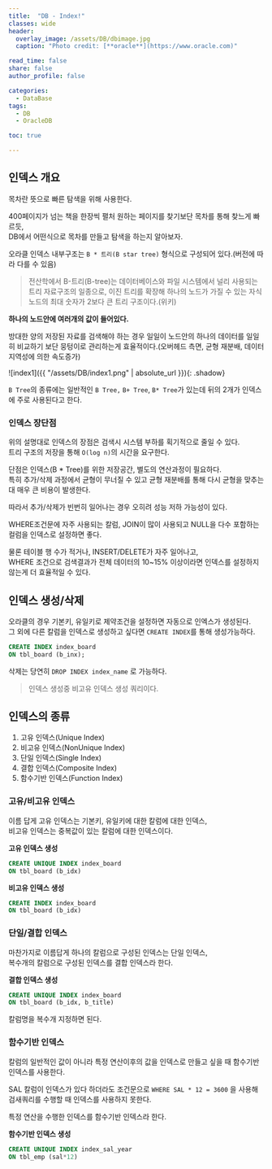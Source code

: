 ```yaml
---
title:  "DB - Index!"
classes: wide
header:
  overlay_image: /assets/DB/dbimage.jpg
  caption: "Photo credit: [**oracle**](https://www.oracle.com)"

read_time: false
share: false
author_profile: false

categories:
  - DataBase
tags:
  - DB
  - OracleDB

toc: true

---
```


## 인덱스 개요

목차란 뜻으로 빠른 탐색을 위해 사용한다.  

400페이지가 넘는 책을 한장씩 펼처 원하는 페이지를 찾기보단 목차를 통해 찾느게 빠르듯,  
DB에서 어떤식으로 목차를 만들고 탐색을 하는지 알아보자.  

오라클 인덱스 내부구조는 `B * 트리(B star tree)` 형식으로 구성되어 있다.(버전에 따라 다를 수 있음)  

> 전산학에서 B-트리(B-tree)는 데이터베이스와 파일 시스템에서 널리 사용되는 트리 자료구조의 일종으로, 이진 트리를 확장해 하나의 노드가 가질 수 있는 자식 노드의 최대 숫자가 2보다 큰 트리 구조이다.(위키)

**하나의 노드안에 여러개의 값이 들어있다.**  

방대한 양의 저장된 자료를 검색해야 하는 경우 일일이 노드안의 하나의 데이터를 일일히 비교하기 보단 뭉텅이로 관리하는게 효율적이다.(오버헤드 측면, 균형 재분배, 데이터 지역성에 의한 속도증가)  

![index1]({{ "/assets/DB/index1.png" | absolute_url }}){: .shadow}  

`B Tree`의 종류에는 일반적인 `B Tree,` `B+ Tree`, `B* Tree`가 있는데 뒤의 2개가 인덱스에 주로 사용된다고 한다.  

### 인덱스 장단점

위의 설명대로 인덱스의 장점은 검색시 시스템 부하를 획기적으로 줄일 수 있다.  
트리 구조의 저장을 통해 `O(log n)`의 시간을 요구한다.  

단점은 인덱스(B * Tree)를 위한 저장공간, 별도의 연산과정이 필요하다.  
특히 추가/삭제 과정에서 균형이 무너질 수 있고 균형 재분배를 통해 다시 균형을 맞추는대 매우 큰 비용이 발생한다.  

따라서 추가/삭제가 빈번히 일어나는 경우 오히려 성능 저하 가능성이 있다.  

WHERE조건문에 자주 사용되는 칼럼,
JOIN이 많이 사용되고 NULL을 다수 포함하는 컬럼을 인덱스로 설정하면 좋다.  

물론 테이블 행 수가 적거나, 
INSERT/DELETE가 자주 일어나고,  
WHERE 조건으로 검색결과가 전체 데이터의 10~15% 이상이라면 인덱스를 설정하지 않는게 더 효율적일 수 있다.  

## 인덱스 생성/삭제

오라클의 경우 기본키, 유일키로 제약조건을 설정하면 자동으로 인엑스가 생성된다.  
그 외에 다른 칼럼을 인덱스로 생성하고 싶다면 `CREATE INDEX`를 통해 생성가능하다.  

```sql
CREATE INDEX index_board
ON tbl_board (b_inx);
```

삭제는 당연히 `DROP INDEX index_name` 로 가능하다.  

> 인덱스 생성중 비고유 인덱스 생성 쿼리이다.  

## 인덱스의 종류

1. 고유 인덱스(Unique Index)  
2. 비고유 인덱스(NonUnique Index)  
3. 단일 인덱스(Single Index)  
4. 결합 인덱스(Composite Index)  
5. 함수기반 인덱스(Function Index)


### 고유/비고유 인덱스

이름 답게 고유 인덱스는 기본키, 유일키에 대한 칼럼에 대한 인덱스,  
비고유 인덱스는 중복값이 있는 칼럼에 대한 인덱스이다.  

**고유 인덱스 생성**  
```sql
CREATE UNIQUE INDEX index_board
ON tbl_board (b_idx)
```

**비고유 인덱스 생성**  
```sql
CREATE INDEX index_board
ON tbl_board (b_idx)
```

### 단일/결합 인덱스

마찬가지로 이름답게 하나의 칼럼으로 구성된 인덱스는 단일 인덱스,  
복수개의 칼럼으로 구성된 인덱스를 결합 인덱스라 한다.  


**결합 인덱스 생성**  
```sql
CREATE UNIQUE INDEX index_board
ON tbl_board (b_idx, b_title)
```

칼럼명을 복수개 지정하면 된다.  

### 함수기반 인덱스

칼럼의 일반적인 값이 아니라 특정 연산이후의 값을 인덱스로 만들고 싶을 때 함수기반 인덱스를 사용한다.  

SAL 칼럼이 인덱스가 있다 하더라도 조건문으로 `WHERE SAL * 12 = 3600` 을 사용해 검새쿼리를 수행할 때 인덱스를 사용하지 못한다.  

특정 연산을 수행한 인덱스를 함수기반 인덱스라 한다.  

**함수기반 인덱스 생성**  
```sql
CREATE UNIQUE INDEX index_sal_year
ON tbl_emp (sal*12)
```